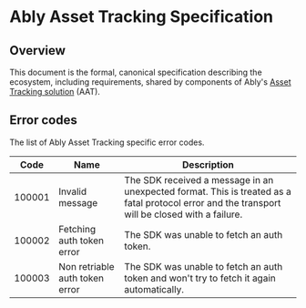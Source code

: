 # Ably Asset Tracking Specification

## Overview

This document is the formal, canonical specification describing the ecosystem, including requirements, shared by components of Ably's [Asset Tracking solution](https://ably.com/solutions/asset-tracking) (AAT).

## Error codes

The list of Ably Asset Tracking specific error codes.

| Code | Name | Description |
| ---- | ---- | ----------- |
| 100001 | Invalid message | The SDK received a message in an unexpected format. This is treated as a fatal protocol error and the transport will be closed with a failure. |
| 100002 | Fetching auth token error | The SDK was unable to fetch an auth token. |
| 100003 | Non retriable auth token error | The SDK was unable to fetch an auth token and won't try to fetch it again automatically. |
